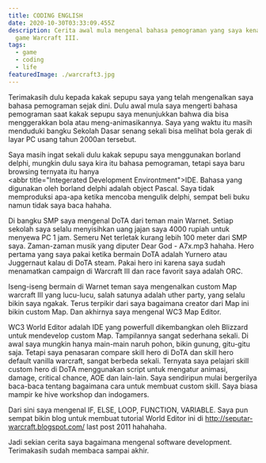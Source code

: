 ```yaml
---
title: CODING ENGLISH
date: 2020-10-30T03:33:09.455Z
description: Cerita awal mula mengenal bahasa pemograman yang saya kenal melalui
  game Warcraft III.
tags:
  - game
  - coding
  - life
featuredImage: ./warcraft3.jpg
---
```


Terimakasih dulu kepada kakak sepupu saya yang telah mengenalkan saya bahasa pemograman sejak dini. Dulu awal mula saya mengerti bahasa pemograman saat kakak sepupu saya menunjukkan bahwa dia bisa menggerakkan bola atau meng-animasikannya. Saya yang waktu itu masih menduduki bangku Sekolah Dasar senang sekali bisa melihat bola gerak di layar PC usang tahun 2000an tersebut.

Saya masih ingat sekali dulu kakak sepupu saya menggunakan borland delphi, mungkin dulu saya kira itu bahasa pemograman, tetapi saya baru browsing ternyata itu hanya <abbr title="Integerated Development Environtment">IDE</abbr>. Bahasa yang digunakan oleh borland delphi adalah object Pascal. Saya tidak memproduksi apa-apa ketika mencoba mengulik delphi, sempat beli buku namun tidak saya baca hahaha.

Di bangku SMP saya mengenal DoTA dari teman main Warnet. Setiap sekolah saya selalu menyisihkan uang jajan saya 4000 rupiah untuk menyewa PC 1 jam. Semeru Net terletak kurang lebih 100 meter dari SMP saya. Zaman-zaman musik yang diputer Dear God - A7x.mp3 hahaha. Hero pertama yang saya pakai ketika bermain DoTA adalah Yurnero atau Juggernaut kalau di DoTA steam. Pakai hero ini karena saya sudah menamatkan campaign di Warcraft III dan race favorit saya adalah ORC.

Iseng-iseng bermain di Warnet teman saya mengenalkan custom Map warcraft III yang lucu-lucu, salah satunya adalah uther party, yang selalu bikin saya ngakak. Terus terpikir dari saya bagaimana creator dari Map ini bikin custom Map. Dan akhirnya saya mengenal WC3 Map Editor.

WC3 World Editor adalah IDE yang powerfull dikembangkan oleh Blizzard untuk mendevelop custom Map. Tampilannya sangat sederhana sekali. Di awal saya mungkin hanya main-main naruh pohon, bikin gunung, gitu-gitu saja. Tetapi saya penasaran compare skill hero di DoTA dan skill hero default vanilla warcraft, sangat berbeda sekali. Ternyata saya pelajari skill custom hero di DoTA menggunakan script untuk mengatur animasi, damage, critical chance, AOE dan lain-lain. Saya sendiripun mulai bergerilya baca-baca tentang bagaimana cara untuk membuat custom skill. Saya biasa mampir ke hive workshop dan indogamers.

Dari sini saya mengenal IF, ELSE, LOOP, FUNCTION, VARIABLE. Saya pun sempat bikin blog untuk membuat tutorial World Editor ini di <http://seputar-warcraft.blogspot.com/> last post 2011 hahahaha.

Jadi sekian cerita saya bagaimana mengenal software development. Terimakasih sudah membaca sampai akhir.
